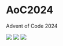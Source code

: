 # AoC2024
Advent of Code 2024


<!--- advent_readme_stars table --->


![](https://img.shields.io/badge/day%20📅-14-blue) ![](https://img.shields.io/badge/stars%20⭐-9-yellow) ![](https://img.shields.io/badge/days%20completed-4-red)